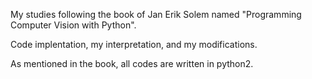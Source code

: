 My studies following the book of Jan Erik Solem named "Programming Computer Vision with Python".

Code implentation, my interpretation, and my modifications.


As mentioned in the book, all codes are written in python2.

